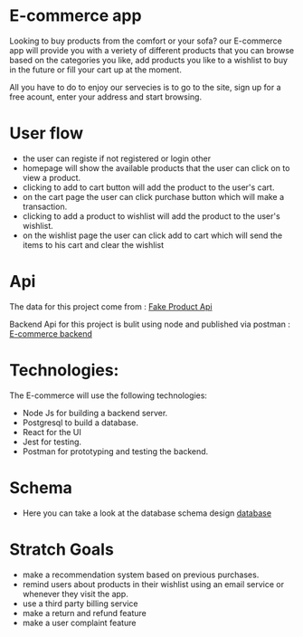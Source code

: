 # E-commerce app

 Looking to buy products from the comfort or your sofa? our E-commerce app will provide you with
a veriety of different products that you can browse based on the categories you like, add products you like to a wishlist to buy in the future or fill your cart up at the moment.

 All you have to do to enjoy our servecies is to go to the site, sign up for a free acount, enter your address and start browsing.


 # User flow
 - the user can registe if not registered or login other
 - homepage will show the available products that the user can click on to view a product.
 - clicking to add to cart button will add the product to the user's cart.
 - on the cart page the user can click purchase button which will make a transaction.
 - clicking to add a product to wishlist will add the product to the user's wishlist.
 - on the wishlist page the user can click add to cart which will send the items to his cart and clear the wishlist
 # Api
  The data for this project come from :
  [Fake Product Api](https://fakestoreapi.com/)

  Backend Api for this project is bulit using node and published via postman :
  [E-commerce backend](https://documenter.getpostman.com/view/11551288/TVYF8dyX)

  # Technologies:
   The E-commerce will use the following technologies:
   - Node Js for building a backend server.
   - Postgresql to build a database.
   - React for the UI
   - Jest for testing.
   - Postman for prototyping and testing the backend.

   # Schema
   - Here you can take a look at the database schema design [database](https://dbdiagram.io/d)


   # Stratch Goals
   - make a recommendation system based on previous purchases.
   - remind users about products in their wishlist using an email service or whenever they visit the app.
   - use a third party billing service
   - make a return and refund feature
   - make a user complaint feature